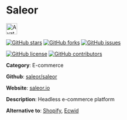 
# Saleor 

<a href="https://saleor.io/"><img src="https://icons.duckduckgo.com/ip3/saleor.io.ico" alt="Avatar" width="30" height="30" /></a>

[![GitHub stars](https://img.shields.io/github/stars/saleor/saleor.svg?style=social&label=Star&maxAge=2592000)](https://GitHub.com/saleor/saleor/stargazers/) [![GitHub forks](https://img.shields.io/github/forks/saleor/saleor.svg?style=social&label=Fork&maxAge=2592000)](https://GitHub.com/saleor/saleor/network/) [![GitHub issues](https://img.shields.io/github/issues/saleor/saleor.svg)](https://GitHub.com/Nsaleor/saleor/issues/)

[![GitHub license](https://img.shields.io/github/license/saleor/saleor.svg)](https://github.com/saleor/saleor/blob/master/LICENSE) [![GitHub contributors](https://img.shields.io/github/contributors/saleor/saleor.svg)](https://GitHub.com/saleor/saleor/graphs/contributors/) 

**Category**: E-commerce

**Github**: [saleor/saleor](https://github.com/saleor/saleor)

**Website**: [saleor.io](https://saleor.io/)

**Description**:
Headless e-commerce platform

**Alternative to**: [Shopify](https://www.shopify.com/), [Ecwid](https://www.ecwid.com/)

